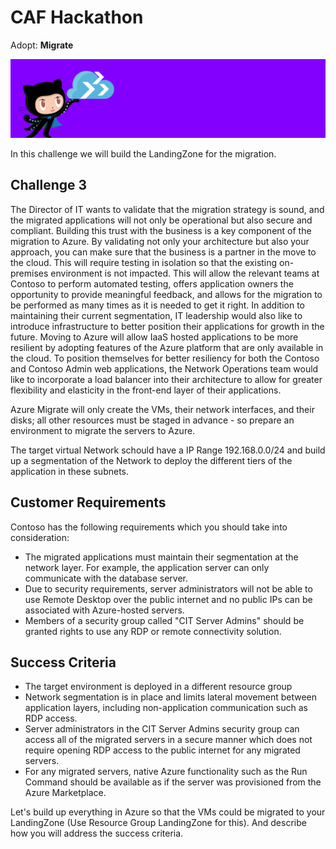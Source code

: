# CAF Hackathon

Adopt: **Migrate**

![CAF Hackathon Header](/media/caf-hackathon-header.png)

In this challenge we will build the LandingZone for the migration.

## Challenge 3

The Director of IT wants to validate that the migration strategy is sound, and the migrated applications will not only be operational but also secure and compliant. Building this trust with the business is a key component of the migration to Azure. By validating not only your architecture but also your approach, you can make sure that the business is a partner in the move to the cloud. This will require testing in isolation so that the existing on-premises environment is not impacted. This will allow the relevant teams at Contoso to perform automated testing, offers application owners the opportunity to provide meaningful feedback, and allows for the migration to be performed as many times as it is needed to get it right. In addition to maintaining their current segmentation, IT leadership would also like to introduce infrastructure to better position their applications for growth in the future. Moving to Azure will allow IaaS hosted applications to be more resilient by adopting features of the Azure platform that are only available in the cloud. To position themselves for better resiliency for both the Contoso and Contoso Admin web applications, the Network Operations team would like to incorporate a load balancer into their architecture to allow for greater flexibility and elasticity in the front-end layer of their applications.

Azure Migrate will only create the VMs, their network interfaces, and their disks; all other resources must be staged in advance - so prepare an environment to migrate the servers to Azure. 

The target virtual Network schould have a IP Range 192.168.0.0/24 and build up a segmentation of the Network to deploy the different tiers of the application in these subnets.

## Customer Requirements

Contoso has the following requirements which you should take into consideration:

- The migrated applications must maintain their segmentation at the network layer. For example, the application server can only communicate with the database server.
- Due to security requirements, server administrators will not be able to use Remote Desktop over the public internet and no public IPs can be associated with Azure-hosted servers.
- Members of a security group called "CIT Server Admins" should be granted rights to use any RDP or remote connectivity solution.

## Success Criteria

- The target environment is deployed in a different resource group 
- Network segmentation is in place and limits lateral movement between application layers, including non-application communication such as RDP access.
- Server administrators in the CIT Server Admins security group can access all of the migrated servers in a secure manner which does not require opening RDP access to the public internet for any migrated servers.
- For any migrated servers, native Azure functionality such as the Run Command should be available as if the server was provisioned from the Azure Marketplace.

Let's build up everything in Azure so that the VMs could be migrated to your LandingZone (Use Resource Group LandingZone for this). And describe how you will address the success criteria.
